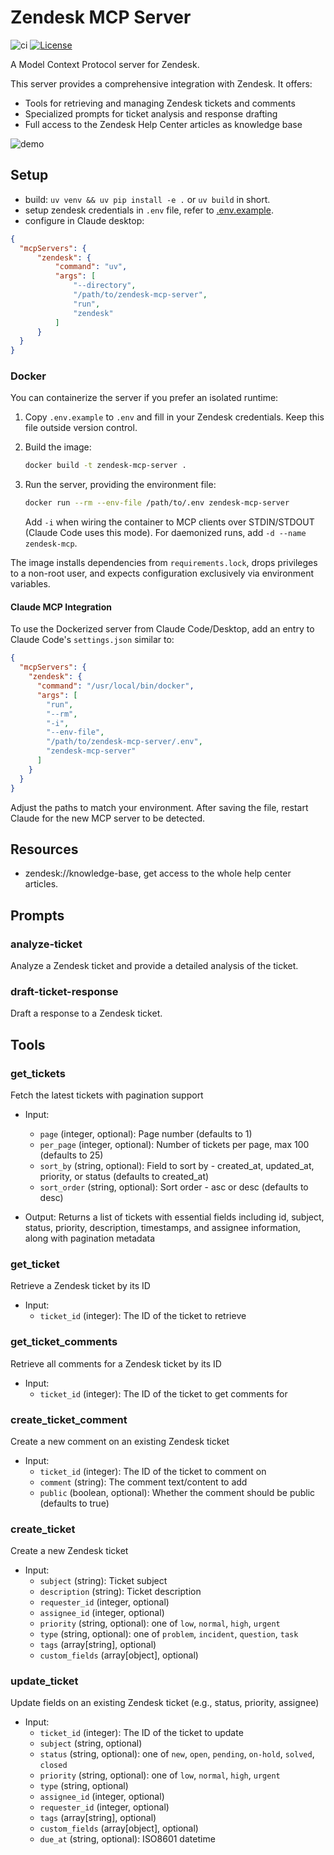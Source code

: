 # Zendesk MCP Server

![ci](https://github.com/reminia/zendesk-mcp-server/actions/workflows/ci.yml/badge.svg)
[![License](https://img.shields.io/badge/License-Apache_2.0-blue.svg)](https://opensource.org/licenses/Apache-2.0)

A Model Context Protocol server for Zendesk.

This server provides a comprehensive integration with Zendesk. It offers:

- Tools for retrieving and managing Zendesk tickets and comments
- Specialized prompts for ticket analysis and response drafting
- Full access to the Zendesk Help Center articles as knowledge base

![demo](https://res.cloudinary.com/leecy-me/image/upload/v1736410626/open/zendesk_yunczu.gif)

## Setup

- build: `uv venv && uv pip install -e .` or `uv build` in short.
- setup zendesk credentials in `.env` file, refer to [.env.example](.env.example).
- configure in Claude desktop:

```json
{
  "mcpServers": {
      "zendesk": {
          "command": "uv",
          "args": [
              "--directory",
              "/path/to/zendesk-mcp-server",
              "run",
              "zendesk"
          ]
      }
  }
}
```

### Docker

You can containerize the server if you prefer an isolated runtime:

1. Copy `.env.example` to `.env` and fill in your Zendesk credentials. Keep this file outside version control.
2. Build the image:

   ```bash
   docker build -t zendesk-mcp-server .
   ```

3. Run the server, providing the environment file:

   ```bash
   docker run --rm --env-file /path/to/.env zendesk-mcp-server
   ```

   Add `-i` when wiring the container to MCP clients over STDIN/STDOUT (Claude Code uses this mode). For daemonized runs, add `-d --name zendesk-mcp`.

The image installs dependencies from `requirements.lock`, drops privileges to a non-root user, and expects configuration exclusively via environment variables.

#### Claude MCP Integration

To use the Dockerized server from Claude Code/Desktop, add an entry to Claude Code's `settings.json` similar to:

```json
{
  "mcpServers": {
    "zendesk": {
      "command": "/usr/local/bin/docker",
      "args": [
        "run",
        "--rm",
        "-i",
        "--env-file",
        "/path/to/zendesk-mcp-server/.env",
        "zendesk-mcp-server"
      ]
    }
  }
}
```

Adjust the paths to match your environment. After saving the file, restart Claude for the new MCP server to be detected.

## Resources

- zendesk://knowledge-base, get access to the whole help center articles.

## Prompts

### analyze-ticket

Analyze a Zendesk ticket and provide a detailed analysis of the ticket.

### draft-ticket-response

Draft a response to a Zendesk ticket.

## Tools

### get_tickets

Fetch the latest tickets with pagination support

- Input:
  - `page` (integer, optional): Page number (defaults to 1)
  - `per_page` (integer, optional): Number of tickets per page, max 100 (defaults to 25)
  - `sort_by` (string, optional): Field to sort by - created_at, updated_at, priority, or status (defaults to created_at)
  - `sort_order` (string, optional): Sort order - asc or desc (defaults to desc)

- Output: Returns a list of tickets with essential fields including id, subject, status, priority, description, timestamps, and assignee information, along with pagination metadata

### get_ticket

Retrieve a Zendesk ticket by its ID

- Input:
  - `ticket_id` (integer): The ID of the ticket to retrieve

### get_ticket_comments

Retrieve all comments for a Zendesk ticket by its ID

- Input:
  - `ticket_id` (integer): The ID of the ticket to get comments for

### create_ticket_comment

Create a new comment on an existing Zendesk ticket

- Input:
  - `ticket_id` (integer): The ID of the ticket to comment on
  - `comment` (string): The comment text/content to add
  - `public` (boolean, optional): Whether the comment should be public (defaults to true)

### create_ticket

Create a new Zendesk ticket

- Input:
  - `subject` (string): Ticket subject
  - `description` (string): Ticket description
  - `requester_id` (integer, optional)
  - `assignee_id` (integer, optional)
  - `priority` (string, optional): one of `low`, `normal`, `high`, `urgent`
  - `type` (string, optional): one of `problem`, `incident`, `question`, `task`
  - `tags` (array[string], optional)
  - `custom_fields` (array[object], optional)

### update_ticket

Update fields on an existing Zendesk ticket (e.g., status, priority, assignee)

- Input:
  - `ticket_id` (integer): The ID of the ticket to update
  - `subject` (string, optional)
  - `status` (string, optional): one of `new`, `open`, `pending`, `on-hold`, `solved`, `closed`
  - `priority` (string, optional): one of `low`, `normal`, `high`, `urgent`
  - `type` (string, optional)
  - `assignee_id` (integer, optional)
  - `requester_id` (integer, optional)
  - `tags` (array[string], optional)
  - `custom_fields` (array[object], optional)
  - `due_at` (string, optional): ISO8601 datetime
